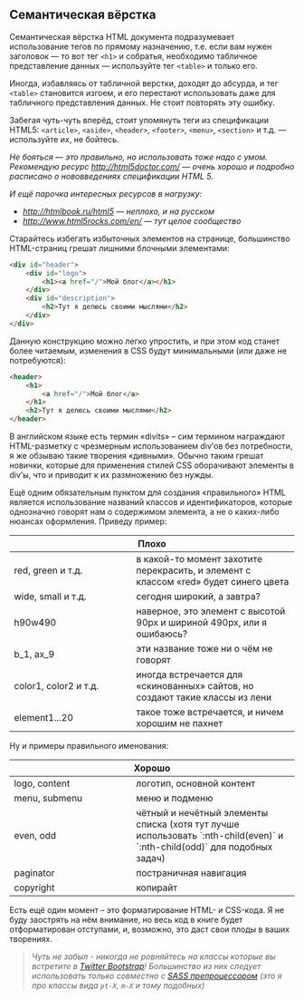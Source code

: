 ## Семантическая вёрстка

Семантическая вёрстка HTML документа подразумевает использование тегов по прямому назначению, 
т.е. если вам нужен заголовок — то вот тег `<h1>` и собратья, необходимо табличное представление данных — используйте 
тег `<table>` и только его.

Иногда, избавляясь от табличной верстки, доходят до абсурда, и тег `<table>` становится изгоем, и его перестают
использовать даже для табличного представления данных. Не стоит повторять эту ошибку.

Забегая чуть-чуть вперёд, стоит упомянуть теги из спецификации HTML5: `<article>`, `<aside>`, `<header>`,
`<footer>`, `<menu>`, `<section>` и т.д. — используйте их, не бойтесь.

_Не бояться — это правильно, но использовать тоже надо с умом. Рекомендую ресурс http://html5doctor.com/ — очень хорошо и подробно расписано о нововведениях спецификации HTML 5._

_И ещё парочка интересных ресурсов в нагрузку:_

* _http://htmlbook.ru/html5 — неплохо, и на русском_
* _http://www.html5rocks.com/en/ — тут целое сообщество_

Старайтесь избегать избыточных элементов на странице, большинство HTML-страниц грешат лишними блочными элементами:

```html
<div id="header">
    <div id="logo">
        <h1><a href="/">Мой блог</a></h1>
    </div>
    <div id="description">
        <h2>Тут я делюсь своими мыслями</h2>
    </div>
</div>
```

Данную конструкцию можно легко упростить, и при этом код станет более читаемым, изменения в CSS будут минимальными (или даже не потребуются):

```html
<header>
    <h1>
        <a href="/">Мой блог</a>
    </h1>
    <h2>Тут я делюсь своими мыслями</h2>
</header>
```

В английском языке есть термин «divits» – сим термином награждают HTML-разметку с чрезмерным использованием div’ов 
без потребности, я же обзываю такие творения «дивными». Обычно таким грешат новички, которые для применения стилей CSS 
оборачивают элементы в div’ы, что и приводит к их размножению без нужды.

Ещё одним обязательным пунктом для создания «правильного» HTML является использование названий классов
и идентификаторов, которые однозначно говорят нам о содержимом элемента, а не о каких-либо нюансах оформления.
Приведу пример:

<table>
    <thead>
        <tr>
            <th colspan="2">Плохо</th>
        </tr>
    </thead>
    <tbody>
        <tr>
            <td width="200px">red, green и т.д.</td>
            <td>в какой-то момент захотите перекрасить, и элемент с классом «red» будет синего цвета</td>
        </tr>
        <tr>
            <td>wide, small и т.д.</td>
            <td>сегодня широкий, а завтра?</td>
        </tr>
        <tr>
            <td>h90w490</td>
            <td>наверное, это элемент с высотой 90px и шириной 490px, или я ошибаюсь?</td>
        </tr>
        <tr>
            <td>b_1, ax_9</td>
            <td>эти название тоже ни о чём не говорят</td>
        </tr>
        <tr>
            <td>color1, color2 и т.д.</td>
            <td>иногда встречается для «скинованных» сайтов, но создают такие классы из лени</td>
        </tr>
        <tr>
            <td>element1...20</td>
            <td>такое тоже встречается, и ничем хорошим не пахнет</td>
        </tr>
    </tbody>
</table>

Ну и примеры правильного именования:

<table>
    <thead>
        <tr>
            <th colspan="2">Хорошо</th>
        </tr>
    </thead>
    <tbody>
        <tr>
            <td width="200px">logo, content</td>
            <td>логотип, основной контент</td>
        </tr>
        <tr>
            <td>menu, submenu</td>
            <td>меню и подменю</td>
        </tr>
        <tr>
            <td>even, odd</td>
            <td>чётный и нечётный элементы списка (хотя тут лучше использовать `:nth-child(even)` и `:nth-child(odd)` для подобных задач)</td>
        </tr>
        <tr>
            <td>paginator</td>
            <td>постраничная навигация</td>
        </tr>
        <tr>
            <td>copyright</td>
            <td>копирайт</td>
        </tr>
    </tbody>
</table>

Есть ещё один момент – это форматирование HTML- и CSS-кода. Я не буду заострять на нём внимание, но весь код в книге
будет отформатирован отступами, и, возможно, это даст свои плоды в ваших творениях.

> _Чуть не забыл - никогда не ровняйтесь на классы которые вы встретите в [Twitter Bootstrap](https://getbootstrap.com/)! Большинство из них следует использовать только совместно с [SASS препроцессором](http://sass-lang.com/) (это я про классы вида `pt-X`, `m-X` и тому подобных)_
